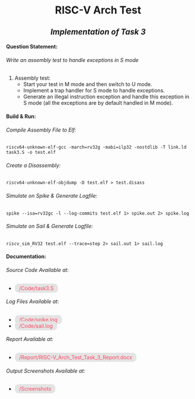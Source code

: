 # <center> RISC-V Arch Test </center>

## *<center> Implementation of Task 3 </center>*

#### Question Statement:

###### *Write an assembly test to handle exceptions in S mode*

1. Assembly test:
	- Start your test in M mode and then switch to U mode.
	- Implement a trap handler for S mode to handle exceptions.
	- Generate an illegal instruction exception and handle this exception in S mode (all the exceptions are by default handled in M mode).

#### Build & Run:

###### *Compile Assembly File to Elf:*

```shell
riscv64-unknown-elf-gcc -march=rv32g -mabi=ilp32 -nostdlib -T link.ld task3.S -o test.elf
```
###### *Create a Disassembly:*

```shell
riscv64-unknown-elf-objdump -D test.elf > test.disass
```

###### *Simulate on Spike & Generate Logfile:*

```shell
spike --isa=rv32gc -l --log-commits test.elf 1> spike.out 2> spike.log
```

###### *Simulate on Sail & Generate Logfile:*

```shell
riscv_sim_RV32 test.elf --trace=step 2> sail.out 1> sail.log
```

#### Documentation:

###### *Source Code Available at:*
-	<span style = 
			"color: rgb(255, 64, 92);
			background: rgb(228, 228, 228);
			padding: 4px 12px;
			border-radius: 10px"
		> /Code/task3.S
	</span>

###### *Log Files Available at:*
-	<span style = 
			"color: rgb(255, 64, 92);
			background: rgb(228, 228, 228);
			padding: 4px 12px;
			border-radius: 10px"
		> /Code/spike.log
	</span>
-	<span style = 
			"color: rgb(255, 64, 92);
			background: rgb(228, 228, 228);
			padding: 4px 12px;
			border-radius: 10px"
		> /Code/sail.log
	</span>

###### *Report Available at:*
-	<span style = 
			"color: rgb(255, 64, 92);
			background: rgb(228, 228, 228);
			padding: 4px 12px;
			border-radius: 10px"
		> /Report/RISC-V_Arch_Test_Task_3_Report.docx
	</span>

###### *Output Screenshots Available at:*
-	<span style = 
			"color: rgb(255, 64, 92);
			background: rgb(228, 228, 228);
			padding: 4px 12px;
			border-radius: 10px"
		> /Screenshots
	</span>